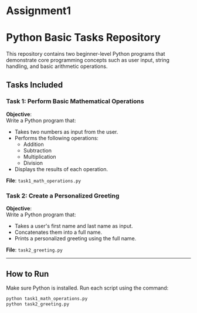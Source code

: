 # Assignment1
# Python Basic Tasks Repository

This repository contains two beginner-level Python programs that demonstrate core programming concepts such as user input, string handling, and basic arithmetic operations.

## Tasks Included

###  Task 1: Perform Basic Mathematical Operations

**Objective**:  
Write a Python program that:
- Takes two numbers as input from the user.
- Performs the following operations:
  - Addition
  - Subtraction
  - Multiplication
  - Division
- Displays the results of each operation.

**File**: `task1_math_operations.py`


###  Task 2: Create a Personalized Greeting

**Objective**:  
Write a Python program that:
- Takes a user's first name and last name as input.
- Concatenates them into a full name.
- Prints a personalized greeting using the full name.

**File**: `task2_greeting.py`

---

## How to Run

Make sure Python is installed. Run each script using the command:

```bash
python task1_math_operations.py
python task2_greeting.py
